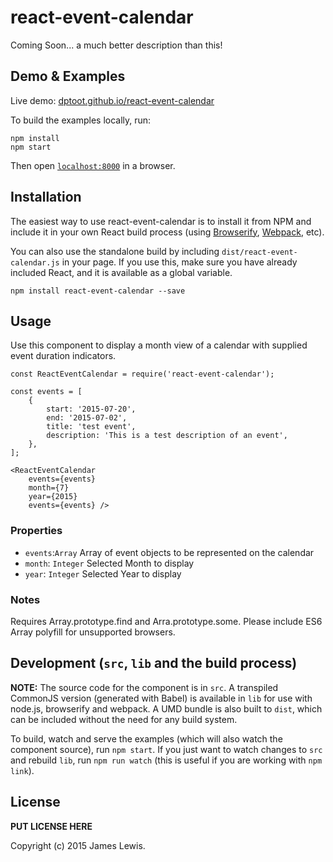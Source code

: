 # react-event-calendar

Coming Soon... a much better description than this!


## Demo & Examples

Live demo: [dptoot.github.io/react-event-calendar](http://dptoot.github.io/react-event-calendar/)

To build the examples locally, run:

```
npm install
npm start
```

Then open [`localhost:8000`](http://localhost:8000) in a browser.


## Installation

The easiest way to use react-event-calendar is to install it from NPM and include it in your own React build process (using [Browserify](http://browserify.org), [Webpack](http://webpack.github.io/), etc).

You can also use the standalone build by including `dist/react-event-calendar.js` in your page. If you use this, make sure you have already included React, and it is available as a global variable.

```
npm install react-event-calendar --save
```


## Usage

Use this component to display a month view of a calendar with supplied event duration indicators.

```
const ReactEventCalendar = require('react-event-calendar');

const events = [
    {
        start: '2015-07-20',
        end: '2015-07-02',
        title: 'test event',
        description: 'This is a test description of an event',
    },
];

<ReactEventCalendar 
    events={events}
    month={7}
    year={2015}
    events={events} />
```

### Properties

* ```events```:```Array``` Array of event objects to be represented on the calendar
* ```month```: ```Integer``` Selected Month to display
* ```year```: ```Integer``` Selected Year to display

### Notes

Requires Array.prototype.find and Arra.prototype.some.  Please include ES6 Array polyfill for unsupported browsers.


## Development (`src`, `lib` and the build process)

**NOTE:** The source code for the component is in `src`. A transpiled CommonJS version (generated with Babel) is available in `lib` for use with node.js, browserify and webpack. A UMD bundle is also built to `dist`, which can be included without the need for any build system.

To build, watch and serve the examples (which will also watch the component source), run `npm start`. If you just want to watch changes to `src` and rebuild `lib`, run `npm run watch` (this is useful if you are working with `npm link`).

## License

__PUT LICENSE HERE__

Copyright (c) 2015 James Lewis.

